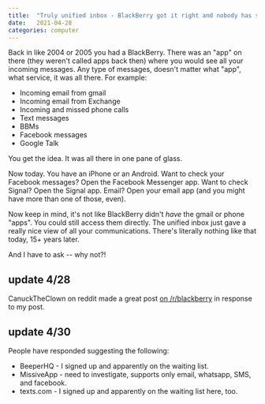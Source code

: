 ```yaml
---
title:  "Truly unified inbox - BlackBerry got it right and nobody has since"
date:   2021-04-28
categories: computer
---
```


Back in like 2004 or 2005 you had a BlackBerry.  There was an "app" on there
(they weren't called apps back then) where you would see all your incoming
messages.  Any type of messages, doesn't matter what "app", what service,
it was all there.  For example:

- Incoming email from gmail
- Incoming email from Exchange
- Incoming and missed phone calls
- Text messages
- BBMs
- Facebook messages
- Google Talk

You get the idea.  It was all there in one pane of glass.

Now today.  You have an iPhone or an Android.  Want to check your Facebook
messages?  Open the Facebook Messenger app.  Want to check Signal?  Open
the Signal app.  Email?  Open your email app (and you might have more than
one of those, even).

Now keep in mind, it's not like BlackBerry didn't _have_ the gmail or phone
"apps".  You could still access them directly.  The unified inbox just 
gave a really nice view of all your communications.  There's literally
nothing like that today, 15+ years later.  

And I have to ask -- why not?!

## update 4/28
CanuckTheClown on reddit made a great post [on /r/blackberry](https://www.reddit.com/r/blackberry/comments/n0tj0q/truly_unified_inbox_blackberry_got_it_right_and/gw91oan/?context=1) in response to my post.
## update 4/30
People have responded suggesting the following:
* BeeperHQ - I signed up and apparently on the waiting list.
* MissiveApp - need to investigate, supports only email, whatsapp, SMS, and facebook.
* texts.com - I signed up and apparently on the waiting list here, too.


